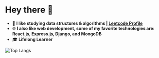 # Hey there 👋

-  📖 **I like studying data structures & algorithms | [Leetcode Profile](https://leetcode.com/simonesestili/)**
-  🌐 **I also like web development, some of my favorite technologies are: React.js, Express.js, Django, and MongoDB**
-  🎓 **Lifelong Learner**


![Top Langs](https://github-readme-stats.vercel.app/api/top-langs/?username=simonesestili&layout=compact)
